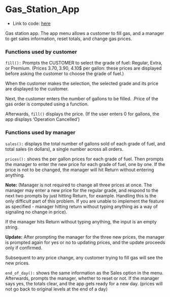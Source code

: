 # Gas_Station_App

- Link to code: [here](https://github.com/NhiDang1001/Gas_Station_App/blob/main/GasStationApp.py)

Gas station app. The app menu allows a customer to fill gas, and a manager to get sales information, reset totals, and change gas prices. 

### Functions used by customer
`fill():` Prompts the CUSTOMER to select the grade of fuel: Regular, Extra, or Premium.  (Prices 3.70$, 3.90$, 4.10$ per gallon: these prices are displayed before asking the customer to choose the grade of fuel.)

When the customer makes the selection, the selected grade and its price are displayed to the customer.

Next, the customer enters the number of gallons to be filled. .Price of the gas order is computed using a function.

Afterwards, `fill()` displays the price. (If the user enters 0 for gallons, the app displays ‘Operation Cancelled’)

### Functions used by manager
`sales():`  displays the total number of gallons sold of each grade of fuel, and total sales (in dollars), a single number across all orders.

`prices():` shows the per gallon prices for each grade of fuel. Then prompts the manager to enter the new price for each grade of fuel, one by one. If the price is not to be changed, the manager will hit Return without entering anything.

**Note:**
(Manager is not required to change all three prices at once. The manager may enter a new price for the regular grade, and respond to the next two prompts by just hitting Return, for example.  Handling this is the only difficult part of this problem. If you are unable to implement the feature as specified - manager hitting return without typing anything as a way of signaling no change in price).

If the manager hits Return without typing anything, the input is an empty string. 

**Update:**
After prompting the manager for the three new prices, the manager is prompted again for yes or no to updating prices, and the update proceeds only if confirmed.

Subsequent to any price change, any customer trying to fill gas will see the new prices.

`end_of_day():` shows the same information as the Sales option in the menu. Afterwards, prompts the manager,  whether to reset or not. If the manager says yes, the totals clear, and the app gets ready for a new day. (prices will not go back to original levels at the end of a day)
